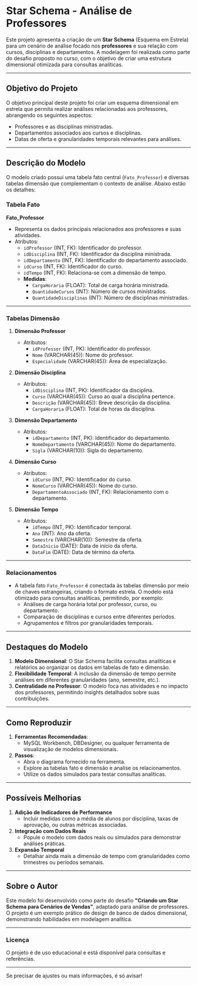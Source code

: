 # **Star Schema - Análise de Professores**

Este projeto apresenta a criação de um **Star Schema** (Esquema em Estrela) para um cenário de análise focado nos **professores** e sua relação com cursos, disciplinas e departamentos. A modelagem foi realizada como parte do desafio proposto no curso, com o objetivo de criar uma estrutura dimensional otimizada para consultas analíticas.

---

## **Objetivo do Projeto**

O objetivo principal deste projeto foi criar um esquema dimensional em estrela que permita realizar análises relacionadas aos professores, abrangendo os seguintes aspectos:
- Professores e as disciplinas ministradas.
- Departamentos associados aos cursos e disciplinas.
- Datas de oferta e granularidades temporais relevantes para análises.

---

## **Descrição do Modelo**

O modelo criado possui uma tabela fato central (`Fato_Professor`) e diversas tabelas dimensão que complementam o contexto de análise. Abaixo estão os detalhes:

### **Tabela Fato**

**Fato_Professor**
- Representa os dados principais relacionados aos professores e suas atividades.
- Atributos:
  - `idProfessor` (INT, FK): Identificador do professor.
  - `idDisciplina` (INT, FK): Identificador da disciplina ministrada.
  - `idDepartamento` (INT, FK): Identificador do departamento associado.
  - `idCurso` (INT, FK): Identificador do curso.
  - `idTempo` (INT, FK): Relaciona-se com a dimensão de tempo.
  - **Medidas**:
    - `CargaHoraria` (FLOAT): Total de carga horária ministrada.
    - `QuantidadeCursos` (INT): Número de cursos ministrados.
    - `QuantidadeDisciplinas` (INT): Número de disciplinas ministradas.

---

### **Tabelas Dimensão**

1. **Dimensão Professor**
   - Atributos:
     - `idProfessor` (INT, PK): Identificador do professor.
     - `Nome` (VARCHAR(45)): Nome do professor.
     - `Especialidade` (VARCHAR(45)): Área de especialização.

2. **Dimensão Disciplina**
   - Atributos:
     - `idDisciplina` (INT, PK): Identificador da disciplina.
     - `Curso` (VARCHAR(45)): Curso ao qual a disciplina pertence.
     - `Descrição` (VARCHAR(45)): Breve descrição da disciplina.
     - `CargaHoraria` (FLOAT): Total de horas da disciplina.

3. **Dimensão Departamento**
   - Atributos:
     - `idDepartamento` (INT, PK): Identificador do departamento.
     - `NomeDepartamento` (VARCHAR(45)): Nome do departamento.
     - `Sigla` (VARCHAR(10)): Sigla do departamento.

4. **Dimensão Curso**
   - Atributos:
     - `idCurso` (INT, PK): Identificador do curso.
     - `NomeCurso` (VARCHAR(45)): Nome do curso.
     - `DepartamentoAssociado` (INT, FK): Relacionamento com o departamento.

5. **Dimensão Tempo**
   - Atributos:
     - `idTempo` (INT, PK): Identificador temporal.
     - `Ano` (INT): Ano da oferta.
     - `Semestre` (VARCHAR(10)): Semestre da oferta.
     - `DataInicio` (DATE): Data de início da oferta.
     - `DataFim` (DATE): Data de término da oferta.

---

### **Relacionamentos**

- A tabela fato `Fato_Professor` é conectada às tabelas dimensão por meio de chaves estrangeiras, criando o formato estrela. O modelo está otimizado para consultas analíticas, permitindo, por exemplo:
  - Análises de carga horária total por professor, curso, ou departamento.
  - Comparação de disciplinas e cursos entre diferentes períodos.
  - Agrupamentos e filtros por granularidades temporais.

---

## **Destaques do Modelo**

1. **Modelo Dimensional**: O Star Schema facilita consultas analíticas e relatórios ao organizar os dados em tabelas de fato e dimensão.
2. **Flexibilidade Temporal**: A inclusão da dimensão de tempo permite análises em diferentes granularidades (ano, semestre, etc.).
3. **Centralidade no Professor**: O modelo foca nas atividades e no impacto dos professores, permitindo insights detalhados sobre suas contribuições.

---

## **Como Reproduzir**

1. **Ferramentas Recomendadas**:
   - MySQL Workbench, DBDesigner, ou qualquer ferramenta de visualização de modelos dimensionais.
2. **Passos**:
   - Abra o diagrama fornecido na ferramenta.
   - Explore as tabelas fato e dimensão e analise os relacionamentos.
   - Utilize os dados simulados para testar consultas analíticas.

---

## **Possíveis Melhorias**

1. **Adição de Indicadores de Performance**
   - Incluir medidas como a média de alunos por disciplina, taxas de aprovação, ou outras métricas associadas.
2. **Integração com Dados Reais**
   - Popule o modelo com dados reais ou simulados para demonstrar análises práticas.
3. **Expansão Temporal**
   - Detalhar ainda mais a dimensão de tempo com granularidades como trimestres ou períodos semanais.

---

## **Sobre o Autor**

Este modelo foi desenvolvido como parte do desafio **"Criando um Star Schema para Cenários de Vendas"**, adaptado para análise de professores. O projeto é um exemplo prático de design de banco de dados dimensional, demonstrando habilidades em modelagem analítica.

---

### **Licença**
O projeto é de uso educacional e está disponível para consultas e referências.

--- 

Se precisar de ajustes ou mais informações, é só avisar!
